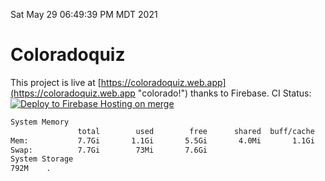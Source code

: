 Sat May 29 06:49:39 PM MDT 2021

# Coloradoquiz
This project is live at [https://coloradoquiz.web.app](https://coloradoquiz.web.app "colorado!") thanks to Firebase.
CI Status: 
[![Deploy to Firebase Hosting on merge](https://github.com/teamkushal/coloradoquiz/actions/workflows/firebase-hosting-merge.yml/badge.svg)](https://github.com/teamkushal/coloradoquiz/actions/workflows/firebase-hosting-merge.yml)
```bash
System Memory
               total        used        free      shared  buff/cache   available
Mem:           7.7Gi       1.1Gi       5.5Gi       4.0Mi       1.1Gi       6.3Gi
Swap:          7.7Gi        73Mi       7.6Gi
System Storage
792M	.
```
```bash
